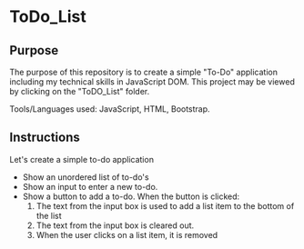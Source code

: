 # ToDo_List

## Purpose

The purpose of this repository is to create a simple "To-Do" application including my technical skills in JavaScript DOM. This project may be viewed by clicking on the "ToDO_List" folder.

Tools/Languages used: JavaScript, HTML, Bootstrap.

## Instructions

Let's create a simple to-do application 

* Show an unordered list of to-do's 
* Show an input to enter a new to-do. 
* Show a button to add a to-do. When the button is clicked: 
    1. The text from the input box is used to add a list item to the bottom of the list 
    2. The text from the input box is cleared out.
    3. When the user clicks on a list item, it is removed
